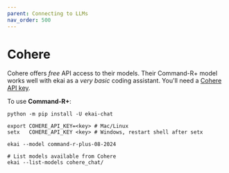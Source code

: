 ```yaml
---
parent: Connecting to LLMs
nav_order: 500
---
```


# Cohere

Cohere offers *free* API access to their models.
Their Command-R+ model works well with ekai
as a *very basic* coding assistant.
You'll need a [Cohere API key](https://dashboard.cohere.com/welcome/login).

To use **Command-R+**:

```
python -m pip install -U ekai-chat

export COHERE_API_KEY=<key> # Mac/Linux
setx   COHERE_API_KEY <key> # Windows, restart shell after setx

ekai --model command-r-plus-08-2024

# List models available from Cohere
ekai --list-models cohere_chat/
```
